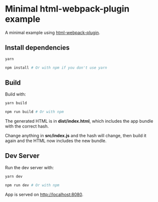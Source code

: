 # Minimal html-webpack-plugin example

A minimal example using [html-webpack-plugin][plugin].

## Install dependencies

```sh
yarn

npm install # Or with npm if you don't use yarn
```

## Build

Build with:

```sh
yarn build

npm run build # Or with npm
```

The generated HTML is in **dist/index.html**, which includes the app bundle with
the correct hash.

Change anything in **src/index.js** and the hash will change, then build it
again and the HTML now includes the new bundle.

## Dev Server

Run the dev server with:

```sh
yarn dev

npm run dev # Or with npm
```

App is served on [http://localhost:8080][dev].

[dev]: http://localhost:8080
[plugin]: https://github.com/jantimon/html-webpack-plugin
